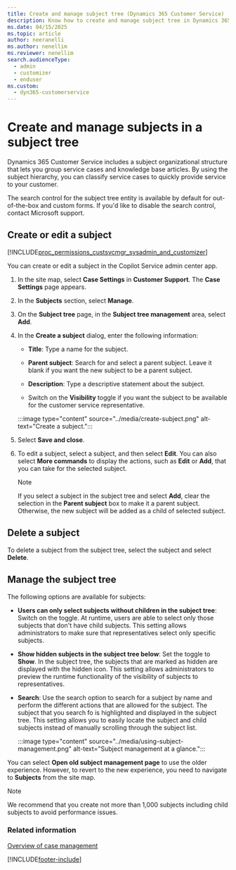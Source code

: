 ```yaml
---
title: Create and manage subject tree (Dynamics 365 Customer Service)
description: Know how to create and manage subject tree in Dynamics 365 Customer Service.
ms.date: 04/15/2025
ms.topic: article
author: neeranelli
ms.author: nenellim
ms.reviewer: nenellim
search.audienceType: 
  - admin
  - customizer
  - enduser
ms.custom: 
  - dyn365-customerservice
---
```


# Create and manage subjects in a subject tree

Dynamics 365 Customer Service includes a subject organizational structure that lets you group service cases and knowledge base articles. By using the subject hierarchy, you can classify service cases to quickly provide service to your customer.

The search control for the subject tree entity is available by default for out-of-the-box and custom forms. If you'd like to disable the search control, contact Microsoft support.

  
## Create or edit a subject

[!INCLUDE[proc_permissions_custsvcmgr_sysadmin_and_customizer](../../includes/proc-permissions-custsvcmgr-sysadmin-and-customizer.md)]  

You can create or edit a subject in the Copilot Service admin center app.

1. In the site map, select **Case Settings** in **Customer Support**. The **Case Settings** page appears.
1. In the **Subjects** section, select **Manage**.
  
1. On the **Subject tree** page, in the **Subject tree management** area, select **Add**.  
  
1. In the **Create a subject** dialog, enter the following information:  
  
    - **Title**: Type a name for the subject.
  
    - **Parent subject**: Search for and select a parent subject. Leave it blank if you want the new subject to be a parent subject.
  
    - **Description**: Type a descriptive statement about the subject.
    
    - Switch on the **Visibility** toggle if you want the subject to be available for the customer service representative.

    :::image type="content" source="../media/create-subject.png" alt-text="Create a subject.":::

1. Select **Save and close**.

1. To edit a subject, select a subject, and then select **Edit**. You can also select **More commands** to display the actions, such as **Edit** or **Add**, that you can take for the selected subject.

    > [!NOTE]
    > If you select a subject in the subject tree and select **Add**, clear the selection in the **Parent subject** box to make it a parent subject. Otherwise, the new subject will be added as a child of selected subject.

## Delete a subject  

To delete a subject from the subject tree, select the subject and select **Delete**.

## Manage the subject tree

The following options are available for subjects:

- **Users can only select subjects without children in the subject tree**: Switch on the toggle. At runtime, users are able to select only those subjects that don't have child subjects. This setting allows administrators to make sure that representatives select only specific subjects.
- **Show hidden subjects in the subject tree below**: Set the toggle to **Show**. In the subject tree, the subjects that are marked as hidden are displayed with the hidden icon. This setting allows administrators to preview the runtime functionality of the visibility of subjects to representatives.
- **Search**: Use the search option to search for a subject by name and perform the different actions that are allowed for the subject. The subject that you search fo is highlighted and displayed in the subject tree. This setting allows you to easily locate the subject and child subjects instead of manually scrolling through the subject list.

    :::image type="content" source="../media/using-subject-management.png" alt-text="Subject management at a glance.":::

You can select **Open old subject management page** to use the older experience. However, to revert to the new experience, you need to navigate to **Subjects** from the site map.

> [!NOTE]
> We recommend that you create not more than 1,000 subjects including child subjects to avoid performance issues.

### Related information

[Overview of case management](overview-cases.md)   


[!INCLUDE[footer-include](../../includes/footer-banner.md)]
